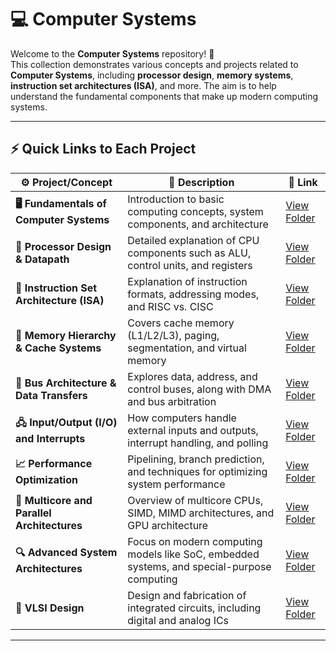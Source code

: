# 💻 Computer Systems

Welcome to the **Computer Systems** repository! 🎉  
This collection demonstrates various concepts and projects related to **Computer Systems**, including **processor design**, **memory systems**, **instruction set architectures (ISA)**, and more. The aim is to help understand the fundamental components that make up modern computing systems.


---

## ⚡ Quick Links to Each Project

| ⚙️ Project/Concept                        | 📜 Description                                                                  | 🔗 Link                                              |
|-------------------------------------------|---------------------------------------------------------------------------------|-----------------------------------------------------|
| **🖥️ Fundamentals of Computer Systems**   | Introduction to basic computing concepts, system components, and architecture  | [View Folder](./Fundamentals)       |
| **🧠 Processor Design & Datapath**        | Detailed explanation of CPU components such as ALU, control units, and registers | [View Folder](./Processor)   |
| **🧮 Instruction Set Architecture (ISA)** | Explanation of instruction formats, addressing modes, and RISC vs. CISC          | [View Folder](./ISA)                |
| **💾 Memory Hierarchy & Cache Systems**   | Covers cache memory (L1/L2/L3), paging, segmentation, and virtual memory        | [View Folder](./Memory_Hierarchy)   |
| **🧰 Bus Architecture & Data Transfers**  | Explores data, address, and control buses, along with DMA and bus arbitration    | [View Folder](.//Bus)   |
| **🖧 Input/Output (I/O) and Interrupts**  | How computers handle external inputs and outputs, interrupt handling, and polling| [View Folder](./IO)      |
| **📈 Performance Optimization**           | Pipelining, branch prediction, and techniques for optimizing system performance  | [View Folder](./Performance)  |
| **🧩 Multicore and Parallel Architectures**| Overview of multicore CPUs, SIMD, MIMD architectures, and GPU architecture      | [View Folder](./Multicore_Parallel) |
| **🔍 Advanced System Architectures**      | Focus on modern computing models like SoC, embedded systems, and special-purpose computing | [View Folder](./Advanced_Architectures) |
| **🔲 VLSI Design**                        | Design and fabrication of integrated circuits, including digital and analog ICs | [View Folder](./VLSI)        |


---
